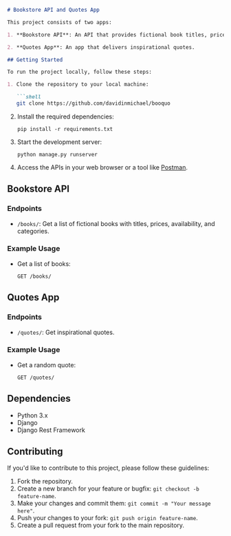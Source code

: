 ```markdown
# Bookstore API and Quotes App

This project consists of two apps:

1. **Bookstore API**: An API that provides fictional book titles, prices, stock availability, and categories.

2. **Quotes App**: An app that delivers inspirational quotes.

## Getting Started

To run the project locally, follow these steps:

1. Clone the repository to your local machine:

   ```shell
   git clone https://github.com/davidinmichael/booquo
   ```

2. Install the required dependencies:

   ```shell
   pip install -r requirements.txt
   ```

3. Start the development server:

   ```shell
   python manage.py runserver
   ```

4. Access the APIs in your web browser or a tool like [Postman](https://www.postman.com/).

## Bookstore API

### Endpoints

- `/books/`: Get a list of fictional books with titles, prices, availability, and categories.

### Example Usage

- Get a list of books:
  ```
  GET /books/
  ```

## Quotes App

### Endpoints

- `/quotes/`: Get inspirational quotes.

### Example Usage

- Get a random quote:
  ```
  GET /quotes/
  ```

## Dependencies

- Python 3.x
- Django
- Django Rest Framework

## Contributing

If you'd like to contribute to this project, please follow these guidelines:

1. Fork the repository.
2. Create a new branch for your feature or bugfix: `git checkout -b feature-name`.
3. Make your changes and commit them: `git commit -m "Your message here"`.
4. Push your changes to your fork: `git push origin feature-name`.
5. Create a pull request from your fork to the main repository.
